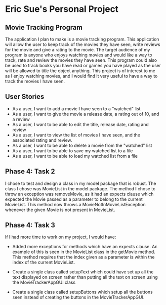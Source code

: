 # Eric Sue's Personal Project 

## Movie Tracking Program

The application I plan to make is a movie tracking program. This application will allow the user to keep track of the 
movies they have seen, write reviews for the movie and give a rating to the movie. The target audience of my program is 
anyone who enjoys watching movies and would like a way to track, rate and review the movies they have seen. This 
program could also be used to track books you have read or games you have played as the user will be allowed to title 
the object anything. This project is of interest to me as I enjoy watching movies, and I would find it very useful to 
have a way to track the movies I have seen.
  
## User Stories
- As a user, I want to add a movie I have seen to a "watched" list
- As a user, I want to give the movie a release date, a rating out of 10, and a review
- As a user, I want to be able to edit the title, release date, rating and review
- As a user, I want to view the list of movies I have seen, and the associated rating and review.
- As a user, I want to be able to delete a movie from the "watched" list
- As a user, I want to be able to save my watched list to a file
- As a user, I want to be able to load my watched list from a file

## Phase 4: Task 2
I chose to test and design a class in my model package that is robust. The class I chose was MovieList in the model 
package. The method I chose to throw an exception was removeMovie, as it had an expects clause which expected the Movie
passed as a parameter to belong to the current MovieList. This method now throws a MovieNotInMovieListException whenever
the given Movie is not present in MovieList.

## Phase 4: Task 3
If I had more time to work on my project, I would have:
- Added more exceptions for methods which have an expects clause. An example of this is seen in the MovieList class in 
  the getMovie method. This method requires that the index given as a parameter is within the index of the current 
  MovieList.
- Create a single class called setupText which could have set up all the text displayed on screen rather than putting 
  all the text on screen using the MovieTrackerAppGUI class.
  
- Create a single class called setupButtons which setup all the buttons seen instead of creating the buttons in the 
  MovieTrackerAppGUI.
